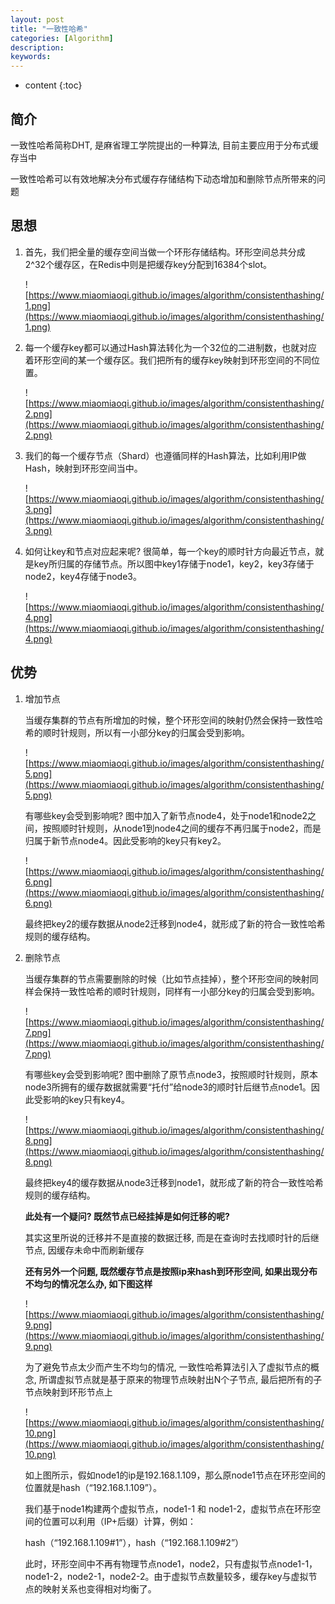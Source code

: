 ```yaml
---
layout: post
title: "一致性哈希"
categories: [Algorithm]
description:
keywords:
---
```


* content
{:toc}

## 简介

一致性哈希简称DHT, 是麻省理工学院提出的一种算法, 目前主要应用于分布式缓存当中

一致性哈希可以有效地解决分布式缓存存储结构下动态增加和删除节点所带来的问题

## 思想

1. 首先，我们把全量的缓存空间当做一个环形存储结构。环形空间总共分成2^32个缓存区，在Redis中则是把缓存key分配到16384个slot。

    ![https://www.miaomiaoqi.github.io/images/algorithm/consistenthashing/1.png](https://www.miaomiaoqi.github.io/images/algorithm/consistenthashing/1.png)

1. 每一个缓存key都可以通过Hash算法转化为一个32位的二进制数，也就对应着环形空间的某一个缓存区。我们把所有的缓存key映射到环形空间的不同位置。

    ![https://www.miaomiaoqi.github.io/images/algorithm/consistenthashing/2.png](https://www.miaomiaoqi.github.io/images/algorithm/consistenthashing/2.png)

1. 我们的每一个缓存节点（Shard）也遵循同样的Hash算法，比如利用IP做Hash，映射到环形空间当中。

    ![https://www.miaomiaoqi.github.io/images/algorithm/consistenthashing/3.png](https://www.miaomiaoqi.github.io/images/algorithm/consistenthashing/3.png)
    
1. 如何让key和节点对应起来呢? 很简单，每一个key的顺时针方向最近节点，就是key所归属的存储节点。所以图中key1存储于node1，key2，key3存储于node2，key4存储于node3。

    ![https://www.miaomiaoqi.github.io/images/algorithm/consistenthashing/4.png](https://www.miaomiaoqi.github.io/images/algorithm/consistenthashing/4.png)

## 优势

1. 增加节点

    当缓存集群的节点有所增加的时候，整个环形空间的映射仍然会保持一致性哈希的顺时针规则，所以有一小部分key的归属会受到影响。

    ![https://www.miaomiaoqi.github.io/images/algorithm/consistenthashing/5.png](https://www.miaomiaoqi.github.io/images/algorithm/consistenthashing/5.png)

    有哪些key会受到影响呢? 图中加入了新节点node4，处于node1和node2之间，按照顺时针规则，从node1到node4之间的缓存不再归属于node2，而是归属于新节点node4。因此受影响的key只有key2。

    ![https://www.miaomiaoqi.github.io/images/algorithm/consistenthashing/6.png](https://www.miaomiaoqi.github.io/images/algorithm/consistenthashing/6.png)

    最终把key2的缓存数据从node2迁移到node4，就形成了新的符合一致性哈希规则的缓存结构。

1. 删除节点

    当缓存集群的节点需要删除的时候（比如节点挂掉），整个环形空间的映射同样会保持一致性哈希的顺时针规则，同样有一小部分key的归属会受到影响。

    ![https://www.miaomiaoqi.github.io/images/algorithm/consistenthashing/7.png](https://www.miaomiaoqi.github.io/images/algorithm/consistenthashing/7.png)

    有哪些key会受到影响呢? 图中删除了原节点node3，按照顺时针规则，原本node3所拥有的缓存数据就需要“托付”给node3的顺时针后继节点node1。因此受影响的key只有key4。

    ![https://www.miaomiaoqi.github.io/images/algorithm/consistenthashing/8.png](https://www.miaomiaoqi.github.io/images/algorithm/consistenthashing/8.png)

    最终把key4的缓存数据从node3迁移到node1，就形成了新的符合一致性哈希规则的缓存结构。

    **此处有一个疑问? 既然节点已经挂掉是如何迁移的呢?**

    其实这里所说的迁移并不是直接的数据迁移, 而是在查询时去找顺时针的后继节点, 因缓存未命中而刷新缓存

    **还有另外一个问题, 既然缓存节点是按照ip来hash到环形空间, 如果出现分布不均匀的情况怎么办, 如下图这样**

    ![https://www.miaomiaoqi.github.io/images/algorithm/consistenthashing/9.png](https://www.miaomiaoqi.github.io/images/algorithm/consistenthashing/9.png)

    为了避免节点太少而产生不均匀的情况, 一致性哈希算法引入了虚拟节点的概念, 所谓虚拟节点就是基于原来的物理节点映射出N个子节点, 最后把所有的子节点映射到环形节点上

    ![https://www.miaomiaoqi.github.io/images/algorithm/consistenthashing/10.png](https://www.miaomiaoqi.github.io/images/algorithm/consistenthashing/10.png)

    如上图所示，假如node1的ip是192.168.1.109，那么原node1节点在环形空间的位置就是hash（“192.168.1.109”）。

    我们基于node1构建两个虚拟节点，node1-1 和 node1-2，虚拟节点在环形空间的位置可以利用（IP+后缀）计算，例如：

    hash（“192.168.1.109#1”），hash（“192.168.1.109#2”）

    此时，环形空间中不再有物理节点node1，node2，只有虚拟节点node1-1，node1-2，node2-1，node2-2。由于虚拟节点数量较多，缓存key与虚拟节点的映射关系也变得相对均衡了。
    
    
    
    